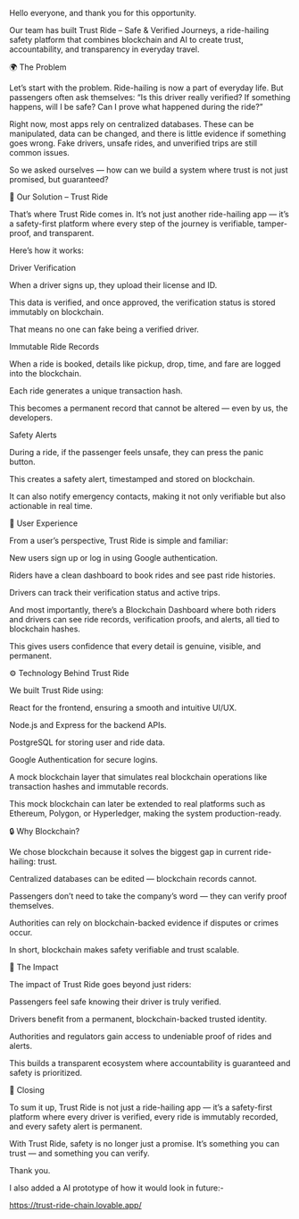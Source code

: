 Hello everyone, and thank you for this opportunity.

Our team has built Trust Ride – Safe & Verified Journeys, a ride-hailing safety platform that combines blockchain and AI to create trust, accountability, and transparency in everyday travel.

🌍 The Problem

Let’s start with the problem.
Ride-hailing is now a part of everyday life. But passengers often ask themselves: “Is this driver really verified? If something happens, will I be safe? Can I prove what happened during the ride?”

Right now, most apps rely on centralized databases. These can be manipulated, data can be changed, and there is little evidence if something goes wrong. Fake drivers, unsafe rides, and unverified trips are still common issues.

So we asked ourselves — how can we build a system where trust is not just promised, but guaranteed?

🚀 Our Solution – Trust Ride

That’s where Trust Ride comes in.
It’s not just another ride-hailing app — it’s a safety-first platform where every step of the journey is verifiable, tamper-proof, and transparent.

Here’s how it works:

Driver Verification

When a driver signs up, they upload their license and ID.

This data is verified, and once approved, the verification status is stored immutably on blockchain.

That means no one can fake being a verified driver.

Immutable Ride Records

When a ride is booked, details like pickup, drop, time, and fare are logged into the blockchain.

Each ride generates a unique transaction hash.

This becomes a permanent record that cannot be altered — even by us, the developers.

Safety Alerts

During a ride, if the passenger feels unsafe, they can press the panic button.

This creates a safety alert, timestamped and stored on blockchain.

It can also notify emergency contacts, making it not only verifiable but also actionable in real time.

📱 User Experience

From a user’s perspective, Trust Ride is simple and familiar:

New users sign up or log in using Google authentication.

Riders have a clean dashboard to book rides and see past ride histories.

Drivers can track their verification status and active trips.

And most importantly, there’s a Blockchain Dashboard where both riders and drivers can see ride records, verification proofs, and alerts, all tied to blockchain hashes.

This gives users confidence that every detail is genuine, visible, and permanent.

⚙️ Technology Behind Trust Ride

We built Trust Ride using:

React for the frontend, ensuring a smooth and intuitive UI/UX.

Node.js and Express for the backend APIs.

PostgreSQL for storing user and ride data.

Google Authentication for secure logins.

A mock blockchain layer that simulates real blockchain operations like transaction hashes and immutable records.

This mock blockchain can later be extended to real platforms such as Ethereum, Polygon, or Hyperledger, making the system production-ready.

🔒 Why Blockchain?

We chose blockchain because it solves the biggest gap in current ride-hailing: trust.

Centralized databases can be edited — blockchain records cannot.

Passengers don’t need to take the company’s word — they can verify proof themselves.

Authorities can rely on blockchain-backed evidence if disputes or crimes occur.

In short, blockchain makes safety verifiable and trust scalable.

🌟 The Impact

The impact of Trust Ride goes beyond just riders:

Passengers feel safe knowing their driver is truly verified.

Drivers benefit from a permanent, blockchain-backed trusted identity.

Authorities and regulators gain access to undeniable proof of rides and alerts.

This builds a transparent ecosystem where accountability is guaranteed and safety is prioritized.

🎯 Closing

To sum it up, Trust Ride is not just a ride-hailing app — it’s a safety-first platform where every driver is verified, every ride is immutably recorded, and every safety alert is permanent.

With Trust Ride, safety is no longer just a promise.
It’s something you can trust — and something you can verify.

Thank you.


I also added a AI prototype of how it would look in future:- 

https://trust-ride-chain.lovable.app/
